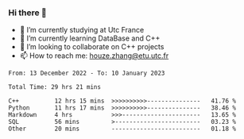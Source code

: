 ### Hi there 👋
- 🔭 I’m currently studying at Utc France
- 🌱 I’m currently learning DataBase and C++
- 👯 I’m looking to collaborate on C++ projects
- 📫 How to reach me: houze.zhang@etu.utc.fr

<!--START_SECTION:waka-->

```text
From: 13 December 2022 - To: 10 January 2023

Total Time: 29 hrs 21 mins

C++          12 hrs 15 mins  >>>>>>>>>>---------------   41.76 %
Python       11 hrs 17 mins  >>>>>>>>>>---------------   38.46 %
Markdown     4 hrs           >>>----------------------   13.65 %
SQL          56 mins         >------------------------   03.23 %
Other        20 mins         -------------------------   01.18 %
```

<!--END_SECTION:waka-->
